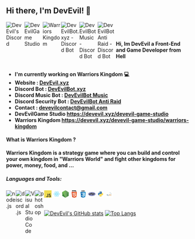 ## Hi there, I'm DevEvil! 👋
<a href="https://discord.gg/jsQ9UP7kCA" rel="nofollow">
		<img align="left" alt="DevEvil's Discord" width="50px" src="https://user-images.githubusercontent.com/73029696/124275635-0c021480-db58-11eb-9fd5-3f543a16a01b.png" style="max-width:100%;">
</a>
<a href="https://devevil.xyz/devevil-game-studio" rel="nofollow">
		<img align="left" alt="DevEvilGame Studio" width="50px" src="https://cdn.discordapp.com/attachments/468141324906921984/861910507065311282/devevil-games.jpg" style="max-width:100%;">
</a>
<a href="https://devevil.xyz/devevil-game-studio/warriors-kingdom" rel="nofollow">
		<img align="left" alt="Warriors Kingdom" width="50px" src="https://user-images.githubusercontent.com/73029696/124745486-1c8a0480-df35-11eb-8149-99daf7cbdd2c.png" style="max-width:100%;">
</a>
<a href="https://devevilbot.xyz" rel="nofollow">
		<img align="left" alt="DevEvilBot.xyz - Discord Bot" width="50px" src="https://cdn.discordapp.com/attachments/468141324906921984/864869224107474974/botlogo.jpeg" style="max-width:100%;">
<a href="https://devevilbot.xyz/music" rel="nofollow">
		<img align="left" alt="DevEvilBot Music - Discord Bot" width="50px" src="https://cdn.discordapp.com/attachments/468141324906921984/864217739529551882/dcb54fd5a3f9b25a6c41f53343eb0171_1.png" style="max-width:100%;">
<a href="https://devevilbot.xyz/anti-raid" rel="nofollow">
		<img align="left" alt="DevEvilBot Anti Raid - Discord Bot" width="50px" src="https://cdn.discordapp.com/attachments/468141324906921984/863730919759413288/PicsArt_07-11-03.09.06.jpg" style="max-width:100%;">
</a>
<br>
<br>
<br>
<b>Hi, Im DevEvil a Front-End and Game Developer from Hell</b>
<br>
<br>
<ul>
  <li><b>I'm currently working on Warriors Kingdom 💻</b></li>
  <li><b>Website : <a href="https://devevil.xyz">DevEvil.xyz</a></b></li>
  <li><b>Discord Bot : <a href="https://devevilbot.xyz">DevEvilBot.xyz</a></b></li>
  <li><b>Discord Music Bot : <a href="https://devevilbot.xyz/music">DevEvilBot Music</a></b></li>
  <li><b>Discord Security Bot : <a href="https://devevilbot.xyz/anti-raid">DevEvilBot Anti Raid</a></b></li>
  <li><b>Contact : <a href="https://devevil.xyz/contact">devevilcontact@gmail.com</a></b></li>
  <li><b>DevEvilGame Studio <a href="https://devevil.xyz/devevil-game-studio">https://devevil.xyz/devevil-game-studio</a></b></li>
  <li><b>Warriors Kingdom <a href="https://devevil.xyz/devevil-game-studio/warriors-kingdom">https://devevil.xyz/devevil-game-studio/warriors-kingdom</a></b></li>
</ul>
<h4>What is Warriors Kingdom ? </h4>
<b>Warriors Kingdom is a strategy game where you can build and control your own
kingdom in "Warriors World" and fight other kingdoms for power, money, food, and ...</b>
<br>
<h5>Languages and Tools:</h5>
<code><a target="_blank" rel="noopener noreferrer" href="https://raw.githubusercontent.com/github/explore/80688e429a7d4ef2fca1e82350fe8e3517d3494d/topics/javascript/javascript.png"><img height="20" src="https://raw.githubusercontent.com/github/explore/80688e429a7d4ef2fca1e82350fe8e3517d3494d/topics/javascript/javascript.png" style="max-width:100%;"></a></code>
<code><a target="_blank" rel="noopener noreferrer" href="https://raw.githubusercontent.com/github/explore/80688e429a7d4ef2fca1e82350fe8e3517d3494d/topics/react/react.png"><img height="20" src="https://raw.githubusercontent.com/github/explore/80688e429a7d4ef2fca1e82350fe8e3517d3494d/topics/react/react.png" style="max-width:100%;"></a></code>
<code><a target="_blank" rel="noopener noreferrer" href="https://raw.githubusercontent.com/github/explore/80688e429a7d4ef2fca1e82350fe8e3517d3494d/topics/nodejs/nodejs.png"><img height="20" src="https://raw.githubusercontent.com/github/explore/80688e429a7d4ef2fca1e82350fe8e3517d3494d/topics/nodejs/nodejs.png" style="max-width:100%;"></a></code>
<code><a target="_blank" rel="noopener noreferrer" href="https://raw.githubusercontent.com/github/explore/80688e429a7d4ef2fca1e82350fe8e3517d3494d/topics/html/html.png"><img height="20" src="https://raw.githubusercontent.com/github/explore/80688e429a7d4ef2fca1e82350fe8e3517d3494d/topics/html/html.png" style="max-width:100%;"></a></code>
<code><a target="_blank" rel="noopener noreferrer" href="https://raw.githubusercontent.com/github/explore/80688e429a7d4ef2fca1e82350fe8e3517d3494d/topics/css/css.png"><img height="20" src="https://raw.githubusercontent.com/github/explore/80688e429a7d4ef2fca1e82350fe8e3517d3494d/topics/css/css.png" style="max-width:100%;"></a></code>
<code><a target="_blank" rel="noopener noreferrer" href="https://raw.githubusercontent.com/github/explore/80688e429a7d4ef2fca1e82350fe8e3517d3494d/topics/php/php.png"><img height="20" src="https://raw.githubusercontent.com/github/explore/80688e429a7d4ef2fca1e82350fe8e3517d3494d/topics/php/php.png" style="max-width:100%;"></a></code>
<code><a target="_blank" rel="noopener noreferrer" href="https://raw.githubusercontent.com/github/explore/80688e429a7d4ef2fca1e82350fe8e3517d3494d/topics/python/python.png"><img height="20" src="https://raw.githubusercontent.com/github/explore/80688e429a7d4ef2fca1e82350fe8e3517d3494d/topics/python/python.png" style="max-width:100%;"></a></code>
<code><a target="_blank" rel="noopener noreferrer" href="https://raw.githubusercontent.com/github/explore/80688e429a7d4ef2fca1e82350fe8e3517d3494d/topics/mysql/mysql.png"><img height="20" src="https://raw.githubusercontent.com/github/explore/80688e429a7d4ef2fca1e82350fe8e3517d3494d/topics/mysql/mysql.png" style="max-width:100%;"></a></code>
<img align="left" alt="node.js" width="26px" src="https://camo.githubusercontent.com/973a118e690e810599bc0b9b3fcec3a314505b412e307e5eab8ff8a2211ddc14/68747470733a2f2f692e696d6775722e636f6d2f74594c465a42682e706e67" data-canonical-src="https://i.imgur.com/tYLFZBh.png" style="max-width:100%;">
<img align="left" alt="discord.js" width="26px" src="https://camo.githubusercontent.com/d11bc5fc022603363226da69441297bc1f6dda6cd6253d80f5ed010125810aad/68747470733a2f2f692e696d6775722e636f6d2f534931445a66332e706e67" data-canonical-src="https://i.imgur.com/SI1DZf3.png" style="max-width:100%;">
<img align="left" alt="Visual Studio Code" width="26px" src="https://camo.githubusercontent.com/27480c90b7f92ea1405594b9e98e151b776c0830e3bb2d80b92656c342bfdf09/68747470733a2f2f692e696d6775722e636f6d2f4c775364416c452e706e67" data-canonical-src="https://i.imgur.com/LwSdAlE.png" style="max-width:100%;">
<img align="left" alt="photoshop" width="26px" src="https://camo.githubusercontent.com/620621b724856dc76fac8c5ff839f0147f93f64eb13ad4f69a5b33741eedbded/68747470733a2f2f692e696d6775722e636f6d2f4f4331526353352e6a7067" data-canonical-src="https://i.imgur.com/OC1RcS5.jpg" style="max-width:100%;">
<br>
<br>

[![DevEvil's GitHub stats](https://github-readme-stats.vercel.app/api?username=DevEvil99&theme=midnight-purple&show_icons=true)](https://devevil.xyz)
[![Top Langs](https://github-readme-stats.vercel.app/api/top-langs/?username=DevEvil99&theme=midnight-purple&layout=compact)](https://devevil.xyz)

